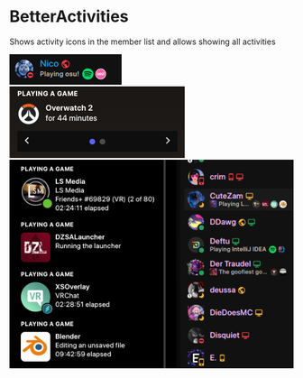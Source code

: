 # BetterActivities

Shows activity icons in the member list and allows showing all activities

![Screenshot](screenshot.png)
![Popout](popout.png)
![List view](listview.png)
